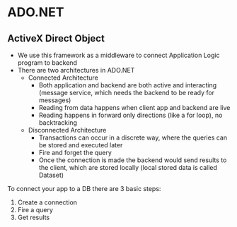 # ADO.NET
## ActiveX Direct Object
* We use this framework as a middleware to connect Application Logic program to backend
* There are two architectures in ADO.NET
    * Connected Architecture
        * Both application and backend are both active and interacting (message service, which needs the backend to be ready for messages)
        * Reading from data happens when client app and backend are live
        * Reading happens in forward only directions (like a for loop), no backtracking
    * Disconnected Architecture
        * Transactions can occur in a discrete way, where the queries can be stored and executed later
        * Fire and forget the query
        * Once the connection is made the backend would send results to the client, which are stored locally (local stored data is called Dataset)

To connect your app to a DB there are 3 basic steps:
1. Create a connection
2. Fire a query
3. Get results